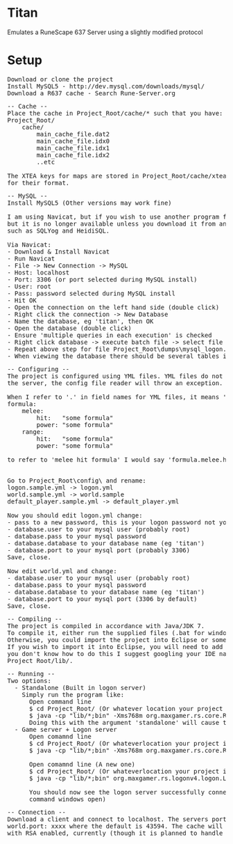 # Titan
Emulates a RuneScape 637 Server using a slightly modified protocol

# Setup
<pre>
Download or clone the project
Install MySQL5 - http://dev.mysql.com/downloads/mysql/
Download a R637 cache - Search Rune-Server.org
</pre>

<pre>
-- Cache --
Place the cache in Project_Root/cache/* such that you have:
Project_Root/
    cache/
        main_cache_file.dat2
        main_cache_file.idx0
        main_cache_file.idx1
        main_cache_file.idx2
        ..etc

The XTEA keys for maps are stored in Project_Root/cache/xteas.xstore2. See the XTEAStore class in the project
for their format.
</pre>

<pre>
-- MySQL --
Install MySQL5 (Other versions may work fine)

I am using Navicat, but if you wish to use another program feel free. They used to have a free MySQL version,
but it is no longer available unless you download it from an "alternative source". There are free alternatives,
such as SQLYog and HeidiSQL.

Via Navicat:
- Download & Install Navicat
- Run Navicat
- File -> New Connection -> MySQL
- Host: localhost
- Port: 3306 (or port selected during MySQL install)
- User: root
- Pass: password selected during MySQL install
- Hit OK
- Open the connection on the left hand side (double click)
- Right click the connection -> New Database
- Name the database, eg 'titan', then OK
- Open the database (double click)
- Ensure 'multiple queries in each execution' is checked
- Right click database -> execute batch file -> select file from Project_Root\sql\dumps\mysql_world.sql -> Start -> Wait
- Repeat above step for file Project_Root\dumps\mysql_logon.sql
- When viewing the database there should be several tables in there, including 'profiles'.
</pre>

<pre>
-- Configuring --
The project is configured using YML files. YML files do not accept tabs, instead use spaces. If a tab is found when running
the server, the config file reader will throw an exception.  

When I refer to '.' in field names for YML files, it means 'the subsection called'. For example, if I had:
formula:
    melee:
        hit:   "some formula"
        power: "some formula"
    range:
        hit:   "some formula"
        power: "some formula"

to refer to 'melee hit formula' I would say 'formula.melee.hit'. Or formula.range.power for range power, etc.


Go to Project_Root\config\ and rename:
logon.sample.yml -> logon.yml
world.sample.yml -> world.sample
default_player.sample.yml -> default_player.yml

Now you should edit logon.yml change:
- pass to a new password, this is your logon password not your database password. If this is found out by someone, they can modify anyones profile in any manner they like. (Add items, corrupt it, reset it, change rights to admin, set skills to any level, set health, location, equipment) - Basically, make it a strong password!
- database.user to your mysql user (probably root)
- database.pass to your mysql password
- database.database to your database name (eg 'titan')
- database.port to your mysql port (probably 3306)
Save, close.

Now edit world.yml and change:
- database.user to your mysql user (probably root)
- database.pass to your mysql password
- database.database to your database name (eg 'titan')
- database.port to your mysql port (3306 by default)
Save, close.
</pre>

<pre>
-- Compiling --
The project is compiled in accordance with Java/JDK 7.  
To compile it, either run the supplied files (.bat for windows, .sh for linux/mac)
Otherwise, you could import the project into Eclipse or some other IDE.
If you wish to import it into Eclipse, you will need to add all .jar files from lib/ to your classpath, if
you don't know how to do this I suggest googling your IDE name with 'classpath setup' to add the .jar files from
Project_Root/lib/.
</pre>

<pre>
-- Running --
Two options: 
  - Standalone (Built in logon server)
    Simply run the program like:
      Open command line
      $ cd Project_Root/ (Or whatever location your project is in)
      $ java -cp "lib/*;bin" -Xms768m org.maxgamer.rs.core.RSBootstrap standalone
      Doing this with the argument 'standalone' will cause the program to start an internal logon server for itself.
  - Game server + Logon server
      Open comamnd line
      $ cd Project_Root/ (Or whateverlocation your project is in)
      $ java -cp "lib/*;bin" -Xms768m org.maxgamer.rs.core.RSBootstrap
      
      Open comamnd line (A new one)
      $ cd Project_Root/ (Or whateverlocation your project is in)
      $ java -cp "lib/*;bin" org.maxgamer.rs.logonv4.logon.LogonServer
      
      You should now see the logon server successfully connect to the game server and visa versa (You should have two
      command windows open)
</pre>

<pre>
-- Connection --
Download a client and connect to localhost. The servers port is available in the config file in world.yml under
world.port: xxxx where the default is 43594. The cache will download automatically. The server does not handle clients
with RSA enabled, currently (though it is planned to handle both enabled and disabled RSA clients seamlessly later)
</pre>
